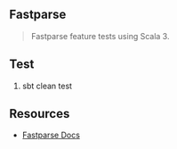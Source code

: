 Fastparse
---------
>Fastparse feature tests using Scala 3.

Test
----
1. sbt clean test

Resources
---------
* [Fastparse Docs](https://com-lihaoyi.github.io/fastparse/)
